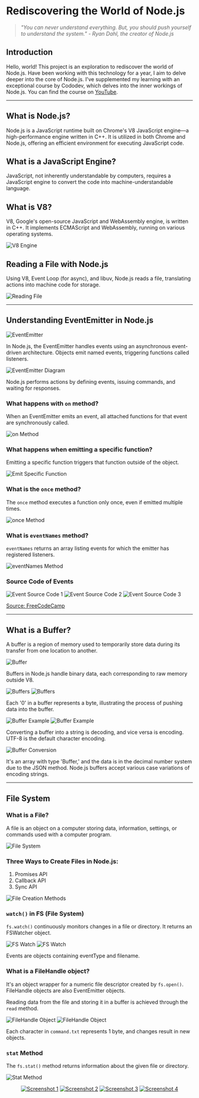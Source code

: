 # Rediscovering the World of Node.js

> *"You can never understand everything. But, you should push yourself to understand the system." - Ryan Dahl, the creator of Node.js*

## Introduction

Hello, world! This project is an exploration to rediscover the world of Node.js. Have been working with this technology for a year, I aim to delve deeper into the core of Node.js. I've supplemented my learning with an exceptional course by Cododev, which delves into the inner workings of Node.js. You can find the course on [YouTube](https://youtu.be/GVLw17FNZ3A).

---

## What is Node.js?

Node.js is a JavaScript runtime built on Chrome's V8 JavaScript engine—a high-performance engine written in C++. It is utilized in both Chrome and Node.js, offering an efficient environment for executing JavaScript code.

## What is a JavaScript Engine?

JavaScript, not inherently understandable by computers, requires a JavaScript engine to convert the code into machine-understandable language.

## What is V8?

V8, Google's open-source JavaScript and WebAssembly engine, is written in C++. It implements ECMAScript and WebAssembly, running on various operating systems.

![V8 Engine](https://i.ibb.co/gwVfN2j/Screenshot-2023-03-09-191358.png)

## Reading a File with Node.js

Using V8, Event Loop (for async), and libuv, Node.js reads a file, translating actions into machine code for storage.

![Reading File](https://i.ibb.co/GRtmMLD/Screenshot-2023-03-09-192317.png)

---

## Understanding EventEmitter in Node.js

![EventEmitter](https://i.ibb.co/Sm4ThP5/Screenshot-2023-03-16-221636.png)

In Node.js, the EventEmitter handles events using an asynchronous event-driven architecture. Objects emit named events, triggering functions called listeners.

![EventEmitter Diagram](https://i.ibb.co/c1dpq2t/Screenshot-2023-03-16-221742.png)

Node.js performs actions by defining events, issuing commands, and waiting for responses.

### What happens with `on` method?

When an EventEmitter emits an event, all attached functions for that event are synchronously called.

![on Method](https://i.ibb.co/hBnKRkv/Screenshot-2023-03-16-222108.png)

### What happens when emitting a specific function?

Emitting a specific function triggers that function outside of the object.

![Emit Specific Function](https://i.ibb.co/QNpkwXw/Screenshot-2023-03-16-222120.png)

### What is the `once` method?

The `once` method executes a function only once, even if emitted multiple times.

![once Method](https://i.ibb.co/MV3KKDP/Screenshot-2023-03-16-222137.png)

### What is `eventNames` method?

`eventNames` returns an array listing events for which the emitter has registered listeners.

![eventNames Method](https://i.ibb.co/Tc8TN1q/Screenshot-2023-03-16-222155.png)

### Source Code of Events

![Event Source Code 1](https://i.ibb.co/SvcWnBY/Screenshot-2023-03-16-222210.png)
![Event Source Code 2](https://i.ibb.co/nkfCB8Y/Screenshot-2023-03-16-222227.png)
![Event Source Code 3](https://i.ibb.co/HV4ZF5J/Screenshot-2023-03-16-222243.png)

[Source: FreeCodeCamp](https://www.freecodecamp.org/news/how-to-code-your-own-event-emitter-in-node-js-a-step-by-step-guide-e13b7e7908e1/)

---

## What is a Buffer?

A buffer is a region of memory used to temporarily store data during its transfer from one location to another.

![Buffer](https://i.ibb.co/r7T4NsD/Screenshot-2023-03-16-223705.png)

Buffers in Node.js handle binary data, each corresponding to raw memory outside V8.

![Buffers](https://i.ibb.co/52vNYkS/Screenshot-2023-03-16-223721.png)
![Buffers](https://i.ibb.co/ZTmFMCq/Screenshot-2023-03-16-223734.png)

Each '0' in a buffer represents a byte, illustrating the process of pushing data into the buffer.

![Buffer Example](https://i.ibb.co/6WhxBzs/Screenshot-2023-03-16-223800.png)
![Buffer Example](https://i.ibb.co/M73HN03/Screenshot-2023-03-16-223816.png)

Converting a buffer into a string is decoding, and vice versa is encoding. UTF-8 is the default character encoding.

![Buffer Conversion](https://i.ibb.co/tLb75Qb/Screenshot-2023-03-16-224500.png)

It's an array with type 'Buffer,' and the data is in the decimal number system due to the JSON method. Node.js buffers accept various case variations of encoding strings.

---

## File System

### What is a File?

A file is an object on a computer storing data, information, settings, or commands used with a computer program.

![File System](https://i.ibb.co/RHvMzn0/Screenshot-2023-12-30-130222.png)

### Three Ways to Create Files in Node.js:

1. Promises API
2. Callback API
3. Sync API

![File Creation Methods](https://i.ibb.co/G9ZYLpN/Screenshot-2023-03-09-135400.png)

### `watch()` in FS (File System)

`fs.watch()` continuously monitors changes in a file or directory. It returns an FSWatcher object.

![FS Watch](https://i.ibb.co/jLDDxxf/Screenshot-2023-03-09-142706.png)
![FS Watch](https://i.ibb.co/ydcLDCm/Screenshot-2023-03-09-142718.png)

Events are objects containing eventType and filename.

### What is a FileHandle object?

It's an object wrapper for a numeric file descriptor created by `fs.open()`. FileHandle objects are also EventEmitter objects.

Reading data from the file and storing it in a buffer is achieved through the `read` method.

![FileHandle Object](https://i.ibb.co/X3wCcbB/Screenshot-2023-03-09-143238.png)
![FileHandle Object](https://i.ibb.co/NrjQ05B/Screenshot-2023-03-09-143250.png)

Each character in `command.txt` represents 1 byte, and changes result in new objects.

### `stat` Method

The `fs.stat()` method returns information about the given file or directory.

![Stat Method](https://i.ibb.co/RHvMzn0/Screenshot-2023-12-30-130222.png)

<p align="center">
  <a href="https://ibb.co/qYFPzMr"><img src="https://i.ibb.co/Xxkv9ZC/Screenshot-2023-12-30-125253.png" alt="Screenshot 1"></a>
  <a href="https://imgbb.com/"><img src="https://i.ibb.co/wJFm453/Screenshot-2023-12-30-130811.png" alt="Screenshot 2"></a>
  <a href="https://imgbb.com/"><img src="https://i.ibb.co/mShxV2H/Screenshot-2023-12-30-130825.png" alt="Screenshot 3"></a>
  <a href="https://ibb.co/kQrh1FB"><img src="https://i.ibb.co/syDFHrR/Screenshot-2023-12-30-130853.png" alt="Screenshot 4"></a>
</p>

